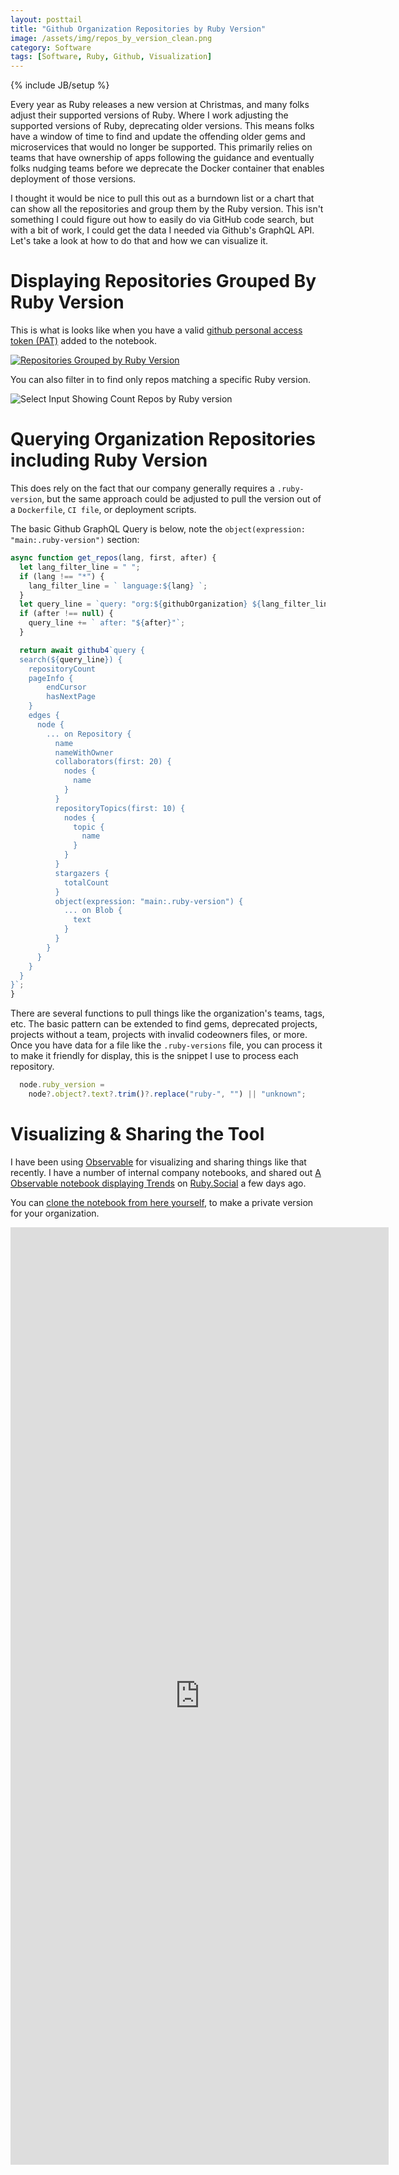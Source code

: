```yaml
---
layout: posttail
title: "Github Organization Repositories by Ruby Version"
image: /assets/img/repos_by_version_clean.png
category: Software
tags: [Software, Ruby, Github, Visualization]
---
```

{% include JB/setup %}

Every year as Ruby releases a new version at Christmas, and many folks adjust their supported versions of Ruby. Where I work adjusting the supported versions of Ruby, deprecating older versions.
This means folks have a window of time to find and update the offending older gems and microservices that would no longer be supported. This primarily relies on teams that have ownership of apps following the guidance and eventually folks nudging teams before we deprecate the Docker container that enables deployment of those versions.

I thought it would be nice to pull this out as a burndown list or a chart that can show all the repositories and group them by the Ruby version. This isn't something I could figure out how to easily do via GitHub code search, but with a bit of work, I could get the data I needed via Github's GraphQL API. Let's take a look at how to do that and how we can visualize it.

# Displaying Repositories Grouped By Ruby Version

This is what is looks like when you have a valid [github personal access token (PAT)](https://docs.github.com/en/authentication/keeping-your-account-and-data-secure/creating-a-personal-access-token) added to the notebook. 

[![Repositories Grouped by Ruby Version](/assets/img/repos_by_version.png)](https://observablehq.com/d/c046053c399b40b6)

You can also filter in to find only repos matching a specific Ruby version.

![Select Input Showing Count Repos by Ruby version](/assets/img/ruby_version_selection.png)

# Querying Organization Repositories including Ruby Version

This does rely on the fact that our company generally requires a `.ruby-version`, but the same approach could be adjusted to pull the version out of a `Dockerfile`, `CI file`, or deployment scripts.

The basic Github GraphQL Query is below, note the `object(expression: "main:.ruby-version")` section:

```javascript
async function get_repos(lang, first, after) {
  let lang_filter_line = " ";
  if (lang !== "*") {
    lang_filter_line = ` language:${lang} `;
  }
  let query_line = `query: "org:${githubOrganization} ${lang_filter_line} archived:false sort:updated-desc", type: REPOSITORY, first: ${first},`;
  if (after !== null) {
    query_line += ` after: "${after}"`;
  }

  return await github4`query {
  search(${query_line}) {
    repositoryCount
    pageInfo {
        endCursor
        hasNextPage
    }
    edges {
      node {
        ... on Repository {
          name
          nameWithOwner
          collaborators(first: 20) {
            nodes {
              name
            }
          }
          repositoryTopics(first: 10) {
            nodes {
              topic {
                name
              }
            }
          }
          stargazers {
            totalCount
          }
          object(expression: "main:.ruby-version") {
            ... on Blob {
              text
            }
          }
        }
      }
    }
  }
}`;
}
```

There are several functions to pull things like the organization's teams, tags, etc. The basic pattern can be extended to find gems, deprecated projects, projects without a team, projects with invalid codeowners files, or more. Once you have data for a file like the `.ruby-versions` file, you can process it to make it friendly for display, this is the snippet I use to process each repository.

```javascript
  node.ruby_version =
    node?.object?.text?.trim()?.replace("ruby-", "") || "unknown";
```

# Visualizing & Sharing the Tool

I have been using [Observable](https://observablehq.com/) for visualizing and sharing things like that recently. I have a number of internal company notebooks, and shared out [A Observable notebook displaying Trends](/ruby_trends) on [Ruby.Social](https://ruby.social) a few days ago.

You can [clone the notebook from here yourself](https://observablehq.com/d/c046053c399b40b6), to make a private version for your organization.

<iframe width="120%" height="1500" frameborder="0"
  src="https://observablehq.com/embed/c046053c399b40b6@726?cell=*"></iframe